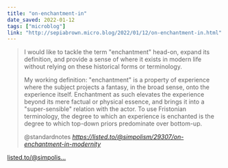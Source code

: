 ```yaml
---
title: "on-enchantment-in"
date_saved: 2022-01-12
tags: ["microblog"]
link: "http://sepiabrown.micro.blog/2022/01/12/on-enchantment-in.html"
---
```

<blockquote class="quoteback" darkmode="" data-title="On%20Enchantment%20in%20Modernity%20%7C%20simpolism" data-author="@standardnotes" cite="https://listed.to/@simpolism/29307/on-enchantment-in-modernity">
<p>I would like to tackle the term "enchantment" head-on, expand its definition, and provide a sense of where it exists in modern life without relying on these historical forms or terminology.</p>

<p>My working definition: "enchantment" is a property of experience where the subject projects a fantasy, in the broad sense, onto the experience itself. Enchantment as such elevates the experience beyond its mere factual or physical essence, and brings it into a "super-sensible" relation with the actor. To use Fristonian terminology, the degree to which an experience is enchanted is the degree to which top-down priors predominate over bottom-up.</p>
<footer>@standardnotes <cite><a href="https://listed.to/@simpolism/29307/on-enchantment-in-modernity">https://listed.to/@simpolism/29307/on-enchantment-in-modernity</a></cite></footer>
</blockquote>
<script note="" src="https://cdn.jsdelivr.net/gh/Blogger-Peer-Review/quotebacks@1/quoteback.js"></script>

[listed.to/@simpolis...](https://listed.to/@simpolism/29307/on-enchantment-in-modernity)

